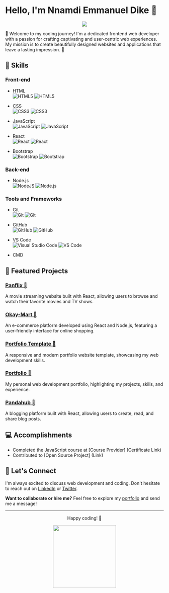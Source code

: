 # Hello, I'm Nnamdi Emmanuel Dike 👋

<p align="center">
  <img src="https://img.shields.io/badge/Frontend%20Web%20Developer-Creating%20Experiences-brightgreen">
</p>

🚀 Welcome to my coding journey! I'm a dedicated frontend web developer with a passion for crafting captivating and user-centric web experiences. My mission is to create beautifully designed websites and applications that leave a lasting impression. 🚀

## 🌟 Skills

### Front-end
- HTML <br>
  ![HTML5](https://img.shields.io/badge/html5-%23E34F26.svg?style=for-the-badge&logo=html5&logoColor=white) ![HTML5](https://progress-bar.dev/80)

- CSS <br>
  ![CSS3](https://img.shields.io/badge/css3-%231572B6.svg?style=for-the-badge&logo=css3&logoColor=white) ![CSS3](https://progress-bar.dev/70)

- JavaScript <br>
  ![JavaScript](https://img.shields.io/badge/javascript-%23323330.svg?style=for-the-badge&logo=javascript&logoColor=%23F7DF1E) ![JavaScript](https://progress-bar.dev/60)

- React <br>
  ![React](https://img.shields.io/badge/react-%2320232a.svg?style=for-the-badge&logo=react&logoColor=%2361DAFB) ![React](https://progress-bar.dev/50)

- Bootstrap <br>
  ![Bootstrap](https://img.shields.io/badge/bootstrap-%23563D7C.svg?style=for-the-badge&logo=bootstrap&logoColor=white) ![Bootstrap](https://progress-bar.dev/40)

### Back-end
- Node.js <br>
  ![NodeJS](https://img.shields.io/badge/node.js-6DA55F?style=for-the-badge&logo=node.js&logoColor=white) ![Node.js](https://progress-bar.dev/30)

### Tools and Frameworks
- Git <br>
  ![Git](https://img.shields.io/badge/git-%23F05033.svg?style=for-the-badge&logo=git&logoColor=white) ![Git](https://progress-bar.dev/80)

- GitHub <br>
  ![GitHub](https://img.shields.io/badge/github-%23121011.svg?style=for-the-badge&logo=github&logoColor=white) ![GitHub](https://progress-bar.dev/70)

- VS Code <br>
  ![Visual Studio Code](https://img.shields.io/badge/Visual%20Studio%20Code-0078d7.svg?style=for-the-badge&logo=visual-studio-code&logoColor=white) ![VS Code](https://progress-bar.dev/60)

- CMD

## 🚀 Featured Projects

### [Panflix 🎥](https://example.com/panflix)
A movie streaming website built with React, allowing users to browse and watch their favorite movies and TV shows.

### [Okay-Mart 🛒](https://okaymart-8c627.web.app/)
An e-commerce platform developed using React and Node.js, featuring a user-friendly interface for online shopping.

### [Portfolio Template 📝](https://okayinterrupt.web.app/)
A responsive and modern portfolio website template, showcasing my web development skills.

### [Portfolio 📝](https://nnamdiemmanueldike.web.app/)
My personal web development portfolio, highlighting my projects, skills, and experience.

### [Pandahub 📝](https://pandahubtest.web.app/)
A blogging platform built with React, allowing users to create, read, and share blog posts.

## 💻 Accomplishments

- Completed the JavaScript course at [Course Provider] (Certificate Link)
- Contributed to [Open Source Project] (Link)

## 💬 Let's Connect

I'm always excited to discuss web development and coding. Don't hesitate to reach out on [LinkedIn](https://www.linkedin.com/in/nnamdi-dike/) or [Twitter](https://x.com/OKAYINTERRUPT).

**Want to collaborate or hire me?** Feel free to explore my [portfolio](https://nnamdiemmanueldike.web.app/) and send me a message!

---

<p align="center">Happy coding! 🚀</p>

<p align="center">
  <img src="https://media.giphy.com/media/3oKIPnAiaMCws8nOsE/giphy.gif" width="200" />
</p>





